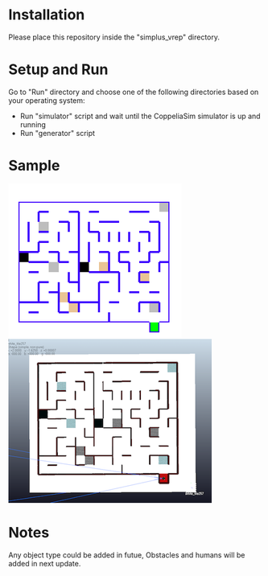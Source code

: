 
# Installation
Please place this repository inside the "simplus_vrep" directory.


# Setup and Run
Go to "Run" directory and choose one of the following directories based on your operating system:
- Run "simulator" script and wait until the CoppeliaSim simulator is up and running
- Run "generator" script

# Sample
![Sample Image](sample/image.png?raw=true "Sample Image")
![Sample World](sample/world.png?raw=true "Sample World")

# Notes
Any object type could be added in futue, Obstacles and humans will be added in next update.


